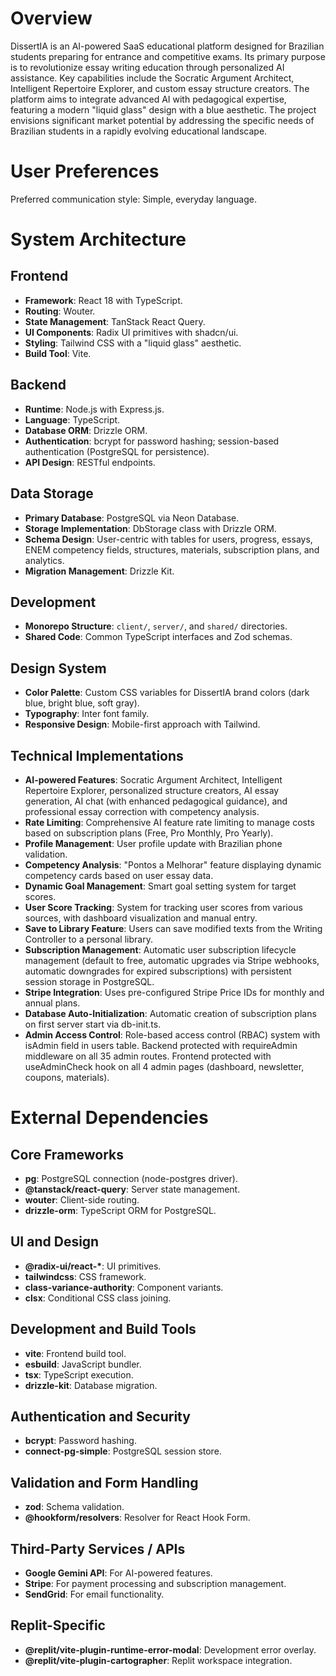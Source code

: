 # Overview

DissertIA is an AI-powered SaaS educational platform designed for Brazilian students preparing for entrance and competitive exams. Its primary purpose is to revolutionize essay writing education through personalized AI assistance. Key capabilities include the Socratic Argument Architect, Intelligent Repertoire Explorer, and custom essay structure creators. The platform aims to integrate advanced AI with pedagogical expertise, featuring a modern "liquid glass" design with a blue aesthetic. The project envisions significant market potential by addressing the specific needs of Brazilian students in a rapidly evolving educational landscape.

# User Preferences

Preferred communication style: Simple, everyday language.

# System Architecture

## Frontend
- **Framework**: React 18 with TypeScript.
- **Routing**: Wouter.
- **State Management**: TanStack React Query.
- **UI Components**: Radix UI primitives with shadcn/ui.
- **Styling**: Tailwind CSS with a "liquid glass" aesthetic.
- **Build Tool**: Vite.

## Backend
- **Runtime**: Node.js with Express.js.
- **Language**: TypeScript.
- **Database ORM**: Drizzle ORM.
- **Authentication**: bcrypt for password hashing; session-based authentication (PostgreSQL for persistence).
- **API Design**: RESTful endpoints.

## Data Storage
- **Primary Database**: PostgreSQL via Neon Database.
- **Storage Implementation**: DbStorage class with Drizzle ORM.
- **Schema Design**: User-centric with tables for users, progress, essays, ENEM competency fields, structures, materials, subscription plans, and analytics.
- **Migration Management**: Drizzle Kit.

## Development
- **Monorepo Structure**: `client/`, `server/`, and `shared/` directories.
- **Shared Code**: Common TypeScript interfaces and Zod schemas.

## Design System
- **Color Palette**: Custom CSS variables for DissertIA brand colors (dark blue, bright blue, soft gray).
- **Typography**: Inter font family.
- **Responsive Design**: Mobile-first approach with Tailwind.

## Technical Implementations
- **AI-powered Features**: Socratic Argument Architect, Intelligent Repertoire Explorer, personalized structure creators, AI essay generation, AI chat (with enhanced pedagogical guidance), and professional essay correction with competency analysis.
- **Rate Limiting**: Comprehensive AI feature rate limiting to manage costs based on subscription plans (Free, Pro Monthly, Pro Yearly).
- **Profile Management**: User profile update with Brazilian phone validation.
- **Competency Analysis**: "Pontos a Melhorar" feature displaying dynamic competency cards based on user essay data.
- **Dynamic Goal Management**: Smart goal setting system for target scores.
- **User Score Tracking**: System for tracking user scores from various sources, with dashboard visualization and manual entry.
- **Save to Library Feature**: Users can save modified texts from the Writing Controller to a personal library.
- **Subscription Management**: Automatic user subscription lifecycle management (default to free, automatic upgrades via Stripe webhooks, automatic downgrades for expired subscriptions) with persistent session storage in PostgreSQL.
- **Stripe Integration**: Uses pre-configured Stripe Price IDs for monthly and annual plans.
- **Database Auto-Initialization**: Automatic creation of subscription plans on first server start via db-init.ts.
- **Admin Access Control**: Role-based access control (RBAC) system with isAdmin field in users table. Backend protected with requireAdmin middleware on all 35 admin routes. Frontend protected with useAdminCheck hook on all 4 admin pages (dashboard, newsletter, coupons, materials).

# External Dependencies

## Core Frameworks
- **pg**: PostgreSQL connection (node-postgres driver).
- **@tanstack/react-query**: Server state management.
- **wouter**: Client-side routing.
- **drizzle-orm**: TypeScript ORM for PostgreSQL.

## UI and Design
- **@radix-ui/react-\***: UI primitives.
- **tailwindcss**: CSS framework.
- **class-variance-authority**: Component variants.
- **clsx**: Conditional CSS class joining.

## Development and Build Tools
- **vite**: Frontend build tool.
- **esbuild**: JavaScript bundler.
- **tsx**: TypeScript execution.
- **drizzle-kit**: Database migration.

## Authentication and Security
- **bcrypt**: Password hashing.
- **connect-pg-simple**: PostgreSQL session store.

## Validation and Form Handling
- **zod**: Schema validation.
- **@hookform/resolvers**: Resolver for React Hook Form.

## Third-Party Services / APIs
- **Google Gemini API**: For AI-powered features.
- **Stripe**: For payment processing and subscription management.
- **SendGrid**: For email functionality.

## Replit-Specific
- **@replit/vite-plugin-runtime-error-modal**: Development error overlay.
- **@replit/vite-plugin-cartographer**: Replit workspace integration.